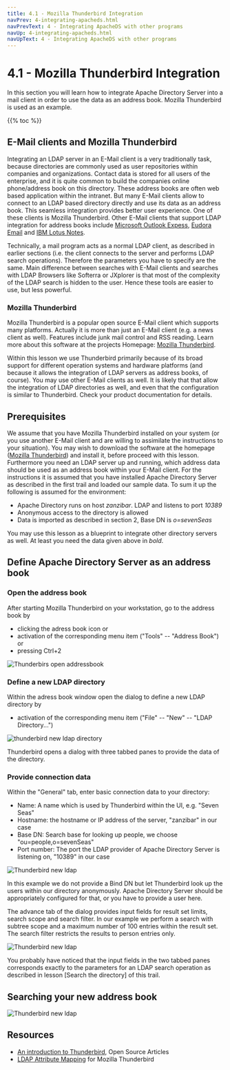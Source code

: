 ```yaml
---
title: 4.1 - Mozilla Thunderbird Integration
navPrev: 4-integrating-apacheds.html
navPrevText: 4 - Integrating ApacheDS with other programs
navUp: 4-integrating-apacheds.html
navUpText: 4 - Integrating ApacheDS with other programs
---
```


# 4.1 - Mozilla Thunderbird Integration

In this section you will learn how to integrate Apache Directory Server into a mail client in order to use the data as an address book. Mozilla Thunderbird is used as an example.

{{% toc %}}

## E-Mail clients and Mozilla Thunderbird

Integrating an LDAP server in an E-Mail client is a very traditionally task, because directories are commonly used as user repositories within companies and organizations. Contact data is stored for all users of the enterprise, and it is quite common to build the companies online phone/address book on this directory. These address books are often web based application within the intranet. But many E-Mail clients allow to connect to an LDAP based directory directly and use its data as an address book. This seamless integration provides better user experience. One of these clients is Mozilla Thunderbird. Other E-Mail clients that support LDAP integration for address books include [Microsoft Outlook Expess](http://www.microsoft.com/windows/oe/), [Eudora Email](http://www.eudora.com/) and [IBM Lotus Notes](http://www.ibm.com/software/lotus/).

Technically, a mail program acts as a normal LDAP client, as described in earlier sections (i.e. the client connects to the server and performs LDAP search operations). Therefore the parameters you have to specify are the same. Main difference between searches with E-Mail clients and searches with LDAP Browsers like Softerra or JXplorer is that most of the complexity of the LDAP search is hidden to the user. Hence these tools are easier to use, but less powerful.

### Mozilla Thunderbird

Mozilla Thunderbird is a popular open source E-Mail client which supports many platforms. Actually it is more than just an E-Mail client (e.g. a news client as well). Features include junk mail control and RSS reading. Learn more about this software at the projects Homepage: [Mozilla Thunderbird](http://www.mozilla.org/products/thunderbird/).

Within this lesson we use Thunderbird primarily because of its broad support for different operation systems and hardware platforms (and because it allows the integration of LDAP servers as address books, of course). You may use other E-Mail clients as well. It is likely that that allow the integration of LDAP directories as well, and even that the configuration is similar to Thunderbird. Check your product documentation for details.

## Prerequisites

We assume that you have Mozilla Thunderbird installed on your system (or you use another E-Mail client and are willing to assimilate the instructions to your situation). You may wish to download the software at the homepage ([Mozilla Thunderbird](http://www.mozilla.org/products/thunderbird/)) and install it, before proceed with this lesson.
Furthermore you need an LDAP server up and running, which address data should be used as an address book within your E-Mail client. For the instructions it is assumed that you have installed Apache Directory Server as described in the first trail and loaded our sample data. To sum it up the following is assumed for the environment:
* Apache Directory runs on host *zanzibar*. LDAP and listens to port *10389*
* Anonymous access to the directory is allowed
* Data is imported as described in section 2, Base DN is *o=sevenSeas*

You may use this lesson as a blueprint to integrate other directory servers as well. At least you need the data given above in *bold*.

## Define Apache Directory Server as an address book

### Open the address book

After starting Mozilla Thunderbird on your workstation, go to the address book by
* clicking the adress book icon or
* activation of the corresponding  menu item ("Tools" -- "Address Book")  or
* pressing Ctrl+2

![Thunderbirs open addressbook](images/thunderbird-open-adressbook.png)

### Define a new LDAP directory

Within the adress book window open the dialog to define a new LDAP directory by
* activation of the corresponding  menu item ("File" -- "New" -- "LDAP Directory...")

![thunderbird new ldap directory](images/thunderbird-new-ldap-directory-menu.png)

Thunderbird opens a dialog with three tabbed panes to provide the data of the directory.

### Provide connection data

Within the "General" tab, enter basic connection data to your directory:
* Name: A name which is used by Thunderbird within the UI, e.g. "Seven Seas"
* Hostname: the hostname or IP address of the server, "zanzibar" in our case
* Base DN: Search base for looking up people, we choose "ou=people,o=sevenSeas"
* Port number: The port the LDAP provider of Apache Directory Server is listening on, "10389" in our case

![Thunderbird new ldap](images/thunderbird-new-ldap-1.png)

In this example we do not provide a Bind DN but let Thunderbird look up the users within our directory anonymously. Apache Directory Server should be appropriately configured for that, or you have to provide a user here.

The advance tab of the dialog provides input fields for result set limits, search scope and search filter. In our example we perform a search with subtree scope and a maximum number of 100 entries within the result set. The search filter restricts the results to person entries only.

![Thunderbird new ldap](images/thunderbird-new-ldap-2.png)

You probably have noticed that the input fields in the two tabbed panes corresponds exactly to the parameters for an LDAP search operation as described in lesson [Search the directory] of this trail.

## Searching your new address book

![Thunderbird new ldap](images/thunderbird-adressbook.png)

## Resources

 * [An introduction to Thunderbird](http://opensourcearticles.com/articles/introduction_to_thunderbird), Open Source Articles
 * [LDAP Attribute Mapping](http://www.mozilla.org/projects/thunderbird/specs/ldap.html) for Mozilla Thunderbird